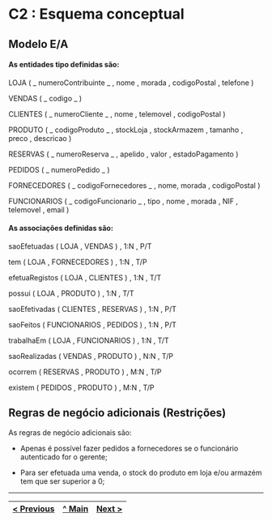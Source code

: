 # C2 : Esquema conceptual

## Modelo E/A
#### As entidades tipo definidas são:

LOJA ( _ numeroContribuinte _ , nome , morada , codigoPostal , telefone )

VENDAS ( _ codigo _ )

CLIENTES ( _ numeroCliente _ , nome , telemovel , codigoPostal )

PRODUTO ( _ codigoProduto _ , stockLoja , stockArmazem , tamanho , preco , descricao )

RESERVAS ( _ numeroReserva _ , apelido , valor , estadoPagamento )

PEDIDOS ( _ numeroPedido _ )

FORNECEDORES ( _ codigoFornecedores _ , nome, morada , codigoPostal )

FUNCIONARIOS ( _ codigoFuncionario _ , tipo , nome , morada , NIF , telemovel , email )


#### As associações definidas são:

saoEfetuadas ( LOJA , VENDAS ) , 1:N , P/T

tem ( LOJA , FORNECEDORES ) , 1:N , T/P

efetuaRegistos ( LOJA , CLIENTES ) , 1:N , T/T

possui ( LOJA , PRODUTO ) , 1:N , T/T

saoEfetivadas ( CLIENTES , RESERVAS ) , 1:N , P/T

saoFeitos ( FUNCIONARIOS , PEDIDOS ) , 1:N , P/T

trabalhaEm ( LOJA , FUNCIONARIOS ) , 1:N , T/T

saoRealizadas ( VENDAS , PRODUTO ) , N:N , T/P

ocorrem ( RESERVAS , PRODUTO ) , M:N , T/P

existem ( PEDIDOS , PRODUTO ) , M:N , T/P

## Regras de negócio adicionais (Restrições)

As regras de negócio adicionais são:

- Apenas é possível fazer pedidos a fornecedores se o funcionário autenticado for o gerente;

- Para ser efetuada uma venda, o stock do produto em loja e/ou armazém tem que ser superior a 0;


---
[< Previous](rebd01.md) | [^ Main](https://github.com/leonorVicente/tcm21-sibd-g10/) | [Next >](rebd03.md)
:--- | :---: | ---: 
